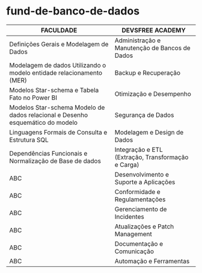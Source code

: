 
# fund-de-banco-de-dados

|FACULDADE|DEVSFREE ACADEMY|
|----------|----------------|
|Definições Gerais e Modelagem de Dados|Administração e Manutenção de Bancos de Dados|
|Modelagem de dados Utilizando o modelo entidade relacionamento (MER)|Backup e Recuperação|
|Modelos Star-schema e Tabela Fato no Power BI|Otimização e Desempenho|
|Modelos Star-schema Modelo de dados relacional e Desenho esquemático do modelo|Segurança de Dados|
|Linguagens Formais de Consulta e Estrutura SQL|Modelagem e Design de Dados|
|Dependências Funcionais e Normalização de Base de dados|Integração e ETL (Extração, Transformação e Carga)|
|ABC|Desenvolvimento e Suporte a Aplicações|
|ABC|Conformidade e Regulamentações|
|ABC|Gerenciamento de Incidentes|
|ABC|Atualizações e Patch Management|
|ABC|Documentação e Comunicação|
|ABC|Automação e Ferramentas|
